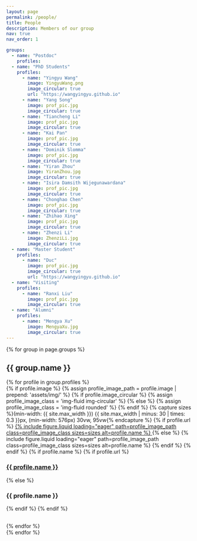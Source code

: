 ```yaml
---
layout: page
permalink: /people/
title: People
description: Members of our group
nav: true
nav_order: 1

groups:
  - name: "Postdoc"
    profiles:
  - name: "PhD Students"
    profiles:
      - name: "Yingyu Wang"
        image: YingyuWang.png
        image_circular: true
        url: "https://wangyingyu.github.io"
      - name: "Yang Song"
        image: prof_pic.jpg
        image_circular: true
      - name: "Tiancheng Li"
        image: prof_pic.jpg
        image_circular: true
      - name: "Kai Pan"
        image: prof_pic.jpg
        image_circular: true
      - name: "Dominik Slomma"
        image: prof_pic.jpg
        image_circular: true
      - name: "Yiran Zhou"
        image: YiranZhou.jpg
        image_circular: true
      - name: "Isira Damsith Wijegunawardana"
        image: prof_pic.jpg
        image_circular: true
      - name: "Chonghao Chen"
        image: prof_pic.jpg
        image_circular: true
      - name: "Zhihao Xing"
        image: prof_pic.jpg
        image_circular: true
      - name: "Zhenzi Li"
        image: ZhenziLi.jpg
        image_circular: true
  - name: "Master Student"
    profiles:
      - name: "Duc"
        image: prof_pic.jpg
        image_circular: true
        url: "https://wangyingyu.github.io"
  - name: "Visiting"
    profiles:
      - name: "Ranxi Liu"
        image: prof_pic.jpg
        image_circular: true
  - name: "Alumni"
    profiles:
      - name: "Mengya Xu"
        image: MengyaXu.jpg
        image_circular: true
---
```


{% for group in page.groups %}

<section class="group-section">
  <h2>{{ group.name }}</h2>
  <div class="row">
    {% for profile in group.profiles %}
      <div class="col-md-3 col-sm-6 text-center profile-item" style="margin-bottom: 30px;">
        {% if profile.image %}
          {% assign profile_image_path = profile.image | prepend: 'assets/img/' %}
          {% if profile.image_circular %}
            {% assign profile_image_class = 'img-fluid img-circular' %}
          {% else %}
            {% assign profile_image_class = 'img-fluid rounded' %}
          {% endif %}
          {% capture sizes %}(min-width: {{ site.max_width }}) {{ site.max_width | minus: 30 | times: 0.3 }}px, (min-width: 576px) 30vw, 95vw{% endcapture %}
          {% if profile.url %}
            <a href="{{ profile.url }}" target="_blank">
              {% include figure.liquid loading="eager" path=profile_image_path class=profile_image_class sizes=sizes alt=profile.name %}
            </a>
          {% else %}
            {% include figure.liquid loading="eager" path=profile_image_path class=profile_image_class sizes=sizes alt=profile.name %}
          {% endif %}
        {% endif %}
        {% if profile.name %}
          {% if profile.url %}
            <h3 class="profile-name"><a href="{{ profile.url }}" target="_blank">{{ profile.name }}</a></h3>
          {% else %}
            <h3 class="profile-name">{{ profile.name }}</h3>
          {% endif %}
        {% endif %}
      </div>
    {% endfor %}
  </div>
</section>
{% endfor %}
